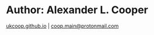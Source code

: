 # Author: Alexander L. Cooper

[ukcoop.github.io](http://ukcoop.github.io) | [coop.main@protonmail.com](mailto:coop.main@protonmail.com)